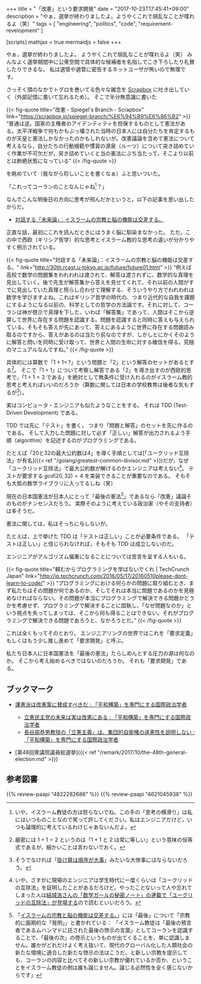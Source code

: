 +++
title = "「改憲」という要求開発"
date =  "2017-10-23T17:45:41+09:00"
description = "やぁ，選挙が終わりましたよ。ようやくこれで胡乱なことが喋れるよ（笑）"
tags = [ "engineering", "politics", "code", "requirement-revelopment" ]

[scripts]
  mathjax = true
  mermaidjs = false
+++

やぁ，選挙が終わりましたよ。
ようやくこれで胡乱なことが喋れるよ（笑） みんなよく選挙期間中に公衆空間で具体的な候補者を名指しでこき下ろしたり礼賛したりできるな。
私は選管や選管に密告するネットユーザが怖いので無理です。

さっそく頭のなかでトグロを巻いてる色々な雑念を [Scrapbox] に吐き出していく（外部記憶に書いて忘れるため）。
そこで半分無意識に書いた

{{< fig-quote title="改憲 - Spiegel's Branch - Scrapbox" link="https://scrapbox.io/spiegel-branch/%E6%94%B9%E6%86%B2" >}} 
<q>普通は逆。国家の主権者のアイデンティティを担保するものとして憲法がある。太平洋戦争で何もかもぶっ壊された当時の日本人には自分たちを肯定するものが天皇と憲法しかなかったのかもしれないが。改憲議論を含めて憲法について考えるなら，自分たちの行動規範や慣習の源泉（ルーツ）について突き詰めていく作業が不可欠だが，突き詰めていくと当の憲法にぶち当たって，そこより以前とは断絶状態になっている</q>
{{< /fig-quote >}} 

を眺めていて（我ながら珍しいことを書くなぁ）ふと思いついた。

「これってコーランのことなんじゃね[^quran1]？」

[^quran1]: いや，イスラーム教徒の方は怒らないでね。この手の「思考の横滑り」は私にはいつものことなので笑って許してください。私はエンジニアだけど，いつも論理的に考えているわけじゃあないんだよ。

なんでこんな明後日の方向に思考が飛んだかというと，以下の記事を思い出したからだ。

- [対話する「未来論」：イスラームの宗教と脳の機能は交差する。](http://30th.rcast.u-tokyo.ac.jp/future/future01.html)

正直な話，最初にこれを読んだときにはうまく脳に馴染まなかった。
ただ，この中で西欧（ギリシア哲学）的な思考とイスラーム教的な思考の違いが分かりやすく例示されている。

{{< fig-quote title="対話する「未来論」：イスラームの宗教と脳の機能は交差する。" link="http://30th.rcast.u-tokyo.ac.jp/future/future01.html" >}} 
<q>例えば高校で数学の問題集をわれわれは渡されて、解答は渡されずに、数学的な真理を見出していく。後で先生が解答集から答えを見せてくれて、それ以前の人間がすでに見出していた真理と照らし合わせて理解する、そういうやり方でわれわれは数学を学びますよね。これはギリシア哲学の時代の、つまり近代的な自我を課題にするようになる以前の、科学としての哲学の方法論です。それに対して、コーランは神が啓示で真理を下した、いわば「解答集」であって、人間はそこから逆算して世界に存在する問題を認識する。問題を認識すると同時に答えも与えられている。そもそも答えが先にあって、答えにあるように世界に存在する問題読み取るのですから、答えがあるのは当たり前なのですが、しかしとにかくそのように解答と問いを同時に受け取って、世界と人間の生命に対する確信を得る。究極のマニュアルなんですね。</q>
{{< /fig-quote >}} 

具体的には算数で「$1+1=\,?$」という問題と「$2$」という解答のセットがあるとする[^math1]。
そこで「$1+1$」について考察し解答である「$2$」を導き出すのが西欧的思考で，「$1+1=2$ である」を絶対として無条件に受け入れるのがイスラーム教的思考と考えればいいのだろうか（算数に関しては日本の学校教育は後者な気もするが[^ed1]）。

[^math1]: 厳密には $1+1=2$ というのは「$1+1$ と $2$ は常に等しい」という意味の恒等式であるが，細かいことは言わないでおく。
[^ed1]: そうでなければ「[掛け算は順序が大事](https://baldanders.info/blog/000744/ "日本の「算数」は壊れてる？ — Baldanders.info")」みたいな大惨事にはならないだろう。

実はコンピュータ・エンジニアも似たようなことをする。
それは TDD (Test-Driven Development) である。

TDD では先に「テスト」を書く。
つまり「問題と解答」のセットを先に作るのである。
そして入力した問題に対して必ず「正しい」解答が出力されるよう手順（algorithm）を記述するのがプログラミングである。

たとえば「20と32の最大公約数は4」を導く手順としては[「ユークリッド互除法」が有名]({{< ref "/golang/greatest-common-divisor.md" >}})だが，なぜ「ユークリッド互除法」で最大公約数が解けるのかエンジニアは考えない[^gcd1]。
テストが要求する $gcd(20,32)=4$ を実装できることが重要なのである。
そもそも大抵の数学ライブラリに入ってるしね（笑）

[^gcd1]: いや，さすがに現場のエンジニアは学生時代に一度くらいは「ユークリッドの互除法」を証明したことがあるだろけど。やったことないって人や忘れてしまった人は[結城浩さんの「数学ガールの秘密ノート」の連載で「ユークリッドの互除法」が登場する](https://cakes.mu/posts/16292)ので読むといいだろう。

現在の日本国憲法が日本人にとって「最後の憲法[^quran2]」であるなら「改憲」議論そのものがナンセンスだろう。
実際そのように考えている政治家（やその支持者）は多そうだ。

[^quran2]: 「[イスラームの宗教と脳の機能は交差する。](http://30th.rcast.u-tokyo.ac.jp/future/future01.html)」には「最後」について「宗教的に画期的な「発明」」と書かれている： 「イスラーム教徒は「最後の預言者であるムハンマドに託された最後の啓示の言葉」としてコーランを認識することで、「最後の次」の啓示というものが出てくることを、単に認識しません。誰かがどれだけよく考え抜いて、現代のグローバル化した人類社会の新たな環境に適合した新たな啓示の法はこうだ、と新しい宗教を提示しても、コーランの内容と比べてその新しい宗教が優れているか否か、ということをイスラーム教徒の側は誰も論じません。論じる必然性を全く感じないからです」

憲法に関しては，私はそっちに与しないが。

たとえば，上で挙げた TDD は「テストは正しい」ことが必要条件である。
「テストは正しい」と信じられなければ，そもそも TDD は成立しないのだ。

エンジニアがアルゴリズム偏重になることについては苦言を呈する人もいる。

{{< fig-quote title="頼むからプログラミングを学ばないでくれ | TechCrunch Japan" link="http://jp.techcrunch.com/2016/05/17/20160510please-dont-learn-to-code/" >}}
<q>プログラミングにおける何らかの問題に取り組むとき、まず私たちはその問題が何であるのか、そしてそれは本当に問題であるのかを見極めなければならない。その問題が本当にプログラミングで解決できる問題かどうかを考慮せず、プログラミングで解決することに固執し、「なぜ問題なのか」という視点を失ってしまっては、そこから何も得ることはできない。それがプログラミングで解決できる問題であろうと、なかろうとだ。</q>
{{< /fig-quote >}}

これは全くもってそのとおり。
エンジニアリングの世界ではこれを「要求定義」もしくはもう少し推し進めて「要求開発」と呼ぶ。

私たち日本人に日本国憲法を「最後の憲法」たらしめんとする圧力の源は何なのか。
そこから考え始めるべきではないのだろうか。
それも「要求開発」である。

## ブックマーク

- [護憲派は改憲案に賛成すべきだ : 「平和構築」を専門にする国際政治学者](http://shinodahideaki.blog.jp/archives/16834872.html)
    - [立憲民主党の未来は実は改憲にある : 「平和構築」を専門にする国際政治学者](http://shinodahideaki.blog.jp/archives/21571730.html)
    - [長谷部恭男教授の「立憲主義」は、集団的自衛権の違憲性を説明しない : 「平和構築」を専門にする国際政治学者](http://shinodahideaki.blog.jp/archives/21632477.html)

- [第48回衆議院議員総選挙]({{< ref "/remark/2017/10/the-48th-general-election.md" >}})

[Scrapbox]: https://scrapbox.io/spiegel-branch/ "Spiegel's Branch - Scrapbox"
[ATOM]: https://atom.io/
[Go 言語]: https://golang.org/ "The Go Programming Language"
[go-plus]: https://atom.io/packages/go-plus

## 参考図書

{{% review-paapi "4822282686" %}} <!-- 要求開発~価値ある要求を導き出すプロセスとモデリング -->
{{% review-paapi "4621045938" %}} <!-- いかにして問題をとくか -->
